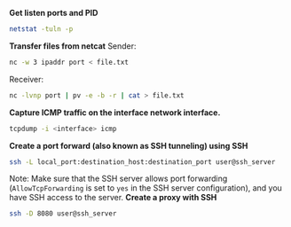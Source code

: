 **Get listen ports and PID**
```bash
netstat -tuln -p
```
**Transfer files from netcat**
Sender:
```bash
nc -w 3 ipaddr port < file.txt
```
Receiver:
```bash
nc -lvnp port | pv -e -b -r | cat > file.txt
```
**Capture ICMP traffic on the interface network interface.**
```bash
tcpdump -i <interface> icmp
```
**Create a port forward (also known as SSH tunneling) using SSH**
```bash
ssh -L local_port:destination_host:destination_port user@ssh_server
```
Note: Make sure that the SSH server allows port forwarding (`AllowTcpForwarding` is set to `yes` in the SSH server configuration), and you have SSH access to the server.
**Create a proxy with SSH**
```bash
ssh -D 8080 user@ssh_server
```
